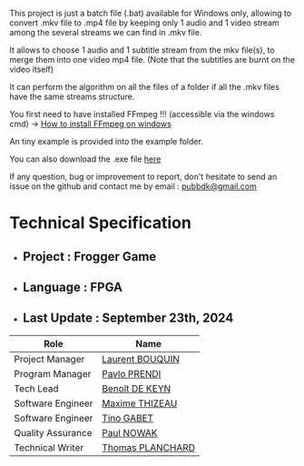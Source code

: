 This project is just a batch file (.bat) available for Windows only, allowing to convert .mkv file to .mp4 file by keeping only 1 audio and 1 video stream among the several streams we can find in .mkv file. 

It allows to choose 1 audio and 1 subtitle stream from the mkv file(s), to merge them into one video mp4 file. (Note that the subtitles are burnt on the video itself)

It can perform the algorithm on all the files of a folder if all the .mkv files have the same streams structure.

You first need to have installed FFmpeg !!! (accessible via the windows cmd)
-> [How to install FFmpeg on windows](https://www.hostinger.com/tutorials/how-to-install-ffmpeg#How_to_Install_FFmpeg_on_Windows)

An tiny example is provided into the example folder.

You can also download the .exe file [here](https://github.com/benoitdekeyn/mkv-to-mp4/raw/b5eb5e43aede9e3e414435e69593e81adfd8ddb7/mkv2mp4.exe)

If any question, bug or improvement to report, don't hesitate to send an issue on the github and contact me by email : pubbdk@gmail.com


# Technical Specification
- ## Project      : Frogger Game
- ## Language     : FPGA
- ## Last Update  : September 23th, 2024


| Role | Name |
|---|---|
| Project Manager | [Laurent BOUQUIN](https://github.com/laurentbouquin) |
| Program Manager | [Pavlo PRENDI](https://github.com/PavloPrendi) |
| Tech Lead | [Benoît DE KEYN](https://github.com/benoitdekeyn) |
| Software Engineer | [Maxime THIZEAU](https://github.com/MaximeTAlgosup) |
| Software Engineer | [Tino GABET]() |
| Quality Assurance | [Paul NOWAK](https://github.com/PaulNowak36) |
| Technical Writer | [Thomas PLANCHARD](https://github.com/thomas-planchard) |


